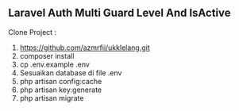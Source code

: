 ## Laravel Auth Multi Guard Level And IsActive
Clone Project :
1. https://github.com/azmrfii/ukklelang.git
2. composer install
3. cp .env.example .env
4. Sesuaikan database di file .env
5. php artisan config:cache
6. php artisan key:generate
7. php artisan migrate
